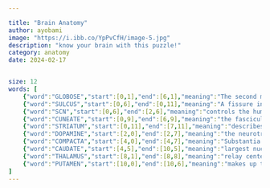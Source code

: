 ```yaml
---

title: "Brain Anatomy"
author: ayobami
image: "https://i.ibb.co/YpPvCfH/image-5.jpg"
description: "know your brain with this puzzle!"
category: anatomy
date: 2024-02-17


size: 12
words: [
    {"word":"GLOBOSE","start":[0,1],"end":[6,1],"meaning":"The second most medial deep cerebellar nucleus"},
    {"word":"SULCUS","start":[0,6],"end":[0,11],"meaning":"A fissure in the cerebrum"},
    {"word":"SCN","start":[0,6],"end":[2,6],"meaning":"controls the human circadian rhythms (acronym)"},
    {"word":"CUNEATE","start":[0,9],"end":[6,9],"meaning":"the fasciculus for the upper part of the body"},
    {"word":"STRIATUM","start":[0,11],"end":[7,11],"meaning":"describes the caudate and putamen put together"},
    {"word":"DOPAMINE","start":[2,0],"end":[2,7],"meaning":"the neurotransmitter that stimulates or inhibits the globus pallidus"},
    {"word":"COMPACTA","start":[4,0],"end":[4,7],"meaning":"Substantia nigra pars _____ excites the direct pathway of the basal ganglia"},
    {"word":"CAUDATE","start":[4,5],"end":[10,5],"meaning":"largest nucleus of the basal ganglia"},
    {"word":"THALAMUS","start":[8,1],"end":[8,8],"meaning":"relay center of the brain"},
    {"word":"PUTAMEN","start":[10,0],"end":[10,6],"meaning":"makes up the lenticular nuclei along with the globus pallidus"}
]
---
```

